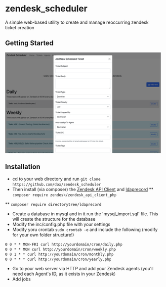 # zendesk_scheduler
A simple web-based utility to create and manage reoccurring zendesk ticket creation

## Getting Started
![Screenshot](/views/screenshot_01.png)

## Installation
* cd to your web directory and run ```git clone https://github.com/dox/zendesk_scheduler```
* Then install (via composer) the [Zendesk API Client](https://github.com/zendesk/zendesk_api_client_php) and [ldaprecord](https://ldaprecord.com)
** ```composer require zendesk/zendesk_api_client_php```

** ```composer require directorytree/ldaprecord```
* Create a database in mysql and in it run the 'mysql_import.sql' file.  This will create the structure for the database
* Modify the inc/config.php file with your settings
* Modify yoru crontab ```sudo crontab -e``` and include the following (modify for your own folder structure!)

```
0 0 * * MON-FRI curl http://yourdomain/cron/daily.php
0 0 * * MON curl http://yourdomain/cron/weekly.php
0 0 1 * * curl http://yourdomain/cron/monthly.php
0 0 * * * curl http://yourdomain/cron/yearly.php
```

* Go to your web server via HTTP and add your Zendesk agents (you'll need each Agent's ID, as it exists in your Zendesk)
* Add jobs
